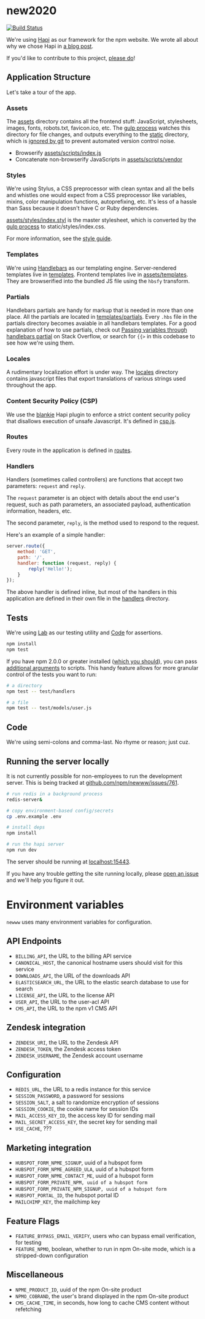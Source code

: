 # new2020

[![Build Status](https://travis-ci.org/npm/newww.svg)](https://travis-ci.org/npm/newww)

We're using [Hapi](https://github.com/hapijs/hapi) as our framework for the npm website. We wrote all about why we chose Hapi in [a blog
post](http://blog.npmjs.org/post/88024339405/nearing-practical-maintainability).

If you'd like to contribute to this project,
[please do](https://github.com/npm/newww/blob/master/CONTRIBUTING.md)!

## Application Structure

Let's take a tour of the app.

### Assets

The [assets](assets) directory contains all the frontend stuff: JavaScript, stylesheets, images, fonts, robots.txt, favicon.ico, etc. The [gulp process](gulpfile.js) watches this directory for file changes, and outputs everything to the [static](static) directory, which is [ignored by git](.gitignore) to prevent automated version control noise.

- Browserify [assets/scripts/index.js](assets/scripts/index.js)
- Concatenate non-browserify JavaScripts in [assets/scripts/vendor](assets/scripts/vendor)

### Styles

We're using Stylus, a CSS preprocessor with clean syntax and all the bells and whistles one would expect from a CSS preprocessor like variables, mixins, color manipulation functions, autoprefixing, etc. It's less of a hassle than Sass because it doesn't have C or Ruby dependencies.

[assets/styles/index.styl](assets/styles/index.styl) is the master stylesheet, which is converted by the  [gulp process](gulpfile.js) to static/styles/index.css.

For more information, see the [style guide](assets/styles/README.md).

### Templates

We're using [Handlebars](http://handlebarsjs.com/) as our templating engine. Server-rendered templates live in [templates](templates). Frontend templates live in [assets/templates](assets/templates). They are browserified into the bundled JS file using the `hbsfy` transform.

### Partials

Handlebars partials are handy for markup that is needed in more than one place. All the partials are located in [templates/partials](templates/partials). Every `.hbs` file in the partials directory becomes avaiable in all handlebars templates. For a good explanation of how to use partials, check out [Passing variables through handlebars partial](http://stackoverflow.com/questions/11523331/passing-variables-through-handlebars-partial) on Stack Overflow, or search for `{{>` in this codebase to see how we're using them.

### Locales

A rudimentary localization effort is under way. The [locales](locales) directory contains javascript files that export translations of various strings used throughout the app.

### Content Security Policy (CSP)

We use the [blankie](https://github.com/nlf/blankie) Hapi plugin to enforce a strict content security policy that disallows execution of unsafe Javascript. It's defined in [csp.js](lib/csp.js).

### Routes

Every route in the application is defined in [routes](/routes).

### Handlers

Handlers (sometimes called controllers) are functions that accept two parameters: `request` and `reply`.

The `request` parameter is an object with details about the end user's request, such as path parameters, an associated payload, authentication information, headers, etc.

The second parameter, `reply`, is the method used to respond to the request.

Here's an example of a simple handler:

```js
server.route({
    method: 'GET',
    path: '/',
    handler: function (request, reply) {
        reply('Hello!');
    }
});
```

The above handler is defined inline, but most of the handlers in this application are defined in their own file in the [handlers](handlers) directory.

## Tests

We're using [Lab](https://github.com/hapijs/lab) as our testing utility and
[Code](https://www.npmjs.com/package/code) for assertions.

```sh
npm install
npm test
```

If you have npm 2.0.0 or greater installed ([which you should](https://docs.npmjs.com/getting-started/installing-node)),
you can pass [additional arguments](https://docs.npmjs.com/cli/run-script) to scripts. This handy feature
allows for more granular control of the tests you want to run:

```sh
# a directory
npm test -- test/handlers

# a file
npm test -- test/models/user.js
```

## Code

We're using semi-colons and comma-last. No rhyme or reason; just cuz.

## Running the server locally

It is not currently possible for non-employees to run the development server. This is being tracked at [github.com/npm/newww/issues/761](https://github.com/npm/newww/issues/761).

```sh
# run redis in a background process
redis-server&

# copy environment-based config/secrets
cp .env.example .env

# install deps
npm install

# run the hapi server
npm run dev
```

The server should be running at [localhost:15443](https://localhost:15443).

If you have any trouble getting the site running locally, please [open an issue](https://github.com/npm/newww/issues/new) and we'll help you figure it out.

# Environment variables

`newww` uses many environment variables for configuration.

## API Endpoints

* `BILLING_API`, the URL to the billing API service
* `CANONICAL_HOST`, the canonical hostname users should visit for this service
* `DOWNLOADS_API`, the URL of the downloads API
* `ELASTICSEARCH_URL`, the URL to the elastic search database to use for search
* `LICENSE_API`, the URL to the license API
* `USER_API`, the URL to the user-acl API
* `CMS_API`, the URL to the npm v1 CMS API

## Zendesk integration

* `ZENDESK_URI`, the URL to the Zendesk API
* `ZENDESK_TOKEN`, the Zendesk access token
* `ZENDESK_USERNAME`, the Zendesk account username

## Configuration

* `REDIS_URL`, the URL to a redis instance for this service
* `SESSION_PASSWORD`, a password for sessions
* `SESSION_SALT`, a salt to randomize encryption of sessions
* `SESSION_COOKIE`, the cookie name for session IDs
* `MAIL_ACCESS_KEY_ID`, the access key ID for sending mail
* `MAIL_SECRET_ACCESS_KEY`, the secret key for sending mail
* `USE_CACHE`, ???


## Marketing integration

* `HUBSPOT_FORM_NPME_SIGNUP`, uuid of a hubspot form
* `HUBSPOT_FORM_NPME_AGREED_ULA`, uuid of a hubspot form
* `HUBSPOT_FORM_NPME_CONTACT_ME`, uuid of a hubspot form
* `HUBSPOT_FORM_PRIVATE_NPM, uuid of a hubspot form`
* `HUBSPOT_FORM_PRIVATE_NPM_SIGNUP, uuid of a hubspot form`
* `HUBSPOT_PORTAL_ID`, the hubspot portal ID
* `MAILCHIMP_KEY`, the mailchimp key

## Feature Flags

* `FEATURE_BYPASS_EMAIL_VERIFY`, users who can bypass email verification, for testing
* `FEATURE_NPMO`, boolean, whether to run in npm On-site mode, which is a stripped-down configuration

## Miscellaneous

* `NPME_PRODUCT_ID`, uuid of the npm On-site product
* `NPMO_COBRAND`, the user's brand displayed in the npm On-site product
* `CMS_CACHE_TIME`, in seconds, how long to cache CMS content without refetching
